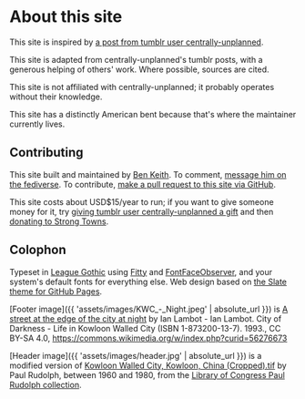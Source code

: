 # About this site

This site is inspired by [a post from tumblr user centrally-unplanned](https://web.archive.org/web/20220624035228/https://centrally-unplanned.tumblr.com/post/684016869875843072/hey-asking-if-you-could-please-clarify-what-you).

This site is adapted from centrally-unplanned's tumblr posts, with a generous helping of others' work. Where possible, sources are cited.

This site is not affiliated with centrally-unplanned; it probably operates without their knowledge.

This site has a distinctly American bent because that's where the maintainer currently lives.

## Contributing

This site built and maintained by [Ben Keith](https://github.com/benlk/). To comment, [message him on the fediverse](https://urbanists.social/@benlk). To contribute, [make a pull request to this site via GitHub](https://github.com/benlk/kowloon-manifesto/).

This site costs about USD$15/year to run; if you want to give someone money for it, try [giving tumblr user centrally-unplanned a gift](https://centrally-unplanned.tumblr.com) and then [donating to Strong Towns](https://www.strongtowns.org/).

## Colophon

Typeset in [League Gothic](https://www.theleagueofmoveabletype.com/league-gothic) using [Fitty](https://github.com/rikschennink/fitty) and [FontFaceObserver](https://fontfaceobserver.com/), and your system's default fonts for everything else. Web design based on [the Slate theme for GitHub Pages](https://pages-themes.github.io/slate/).

[Footer image]({{ 'assets/images/KWC_-_Night.jpeg' | absolute_url }}) is [A street at the edge of the city at night](https://commons.wikimedia.org/wiki/Category:Historical_images_of_Kowloon_Walled_City#/media/File:KWC_-_Night.jpg) by Ian Lambot - Ian Lambot. City of Darkness - Life in Kowloon Walled City (ISBN 1-873200-13-7). 1993., CC BY-SA 4.0, https://commons.wikimedia.org/w/index.php?curid=56276673

[Header image]({{ 'assets/images/header.jpg' | absolute_url }}) is a modified version of [Kowloon Walled City, Kowloon, China (Cropped).tif](https://commons.wikimedia.org/wiki/File:Kowloon_Walled_City,_Kowloon,_China_(Cropped).tif) by Paul Rudolph, between 1960 and 1980, from the [Library of Congress Paul Rudolph collection](https://www.loc.gov/pictures/item/2010648314/).
